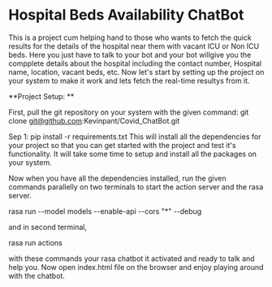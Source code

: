 
# Hospital Beds Availability ChatBot

This is a project cum helping hand to those who wants to fetch the quick results for the details of the hospital near them with vacant ICU or Non ICU beds. Here you just have to talk to your bot and your bot willgive you the compplete details about the hospital including the contact number, Hospital name, location, vacant beds, etc. Now let's start by setting up the project on your system to make it work and lets fetch the real-time resultys from it.

**Project Setup: **

First, pull the git repository on your system with the given command:
git clone git@github.com:Kevinpant/Covid_ChatBot.git

Sep 1:  pip install -r requirements.txt
This will install all the dependencies for your project so that you can get started with the project and test it's functionality. It will take some time to setup and install all the packages on your system.

Now when you have all the dependencies installed, run the given commands parallelly on two terminals to start the action server and the rasa server.

rasa run --model models --enable-api --cors "*" --debug

and in second terminal,

rasa run actions

with these commands your rasa chatbot it activated and ready to talk and help you. Now open index.html file on the browser and enjoy playing around with the chatbot.
